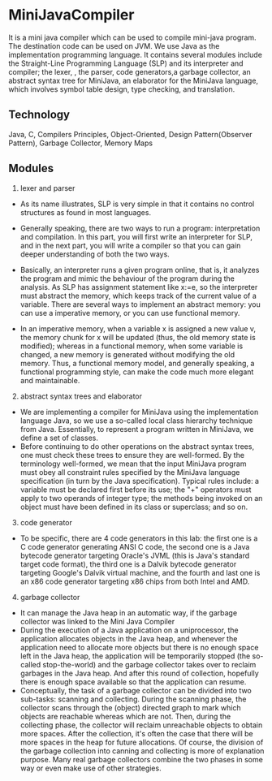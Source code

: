 # MiniJavaCompiler
It is a mini java compiler which can be used to compile mini-java program. The destination code can be used on JVM.
We use Java as the implementation programming language.
It contains several modules include the Straight-Line Programming Language (SLP) and its interpreter and compiler; the lexer, , the parser, code generators,a garbage collector, an abstract syntax tree for MiniJava, an elaborator for the MiniJava language, which involves symbol table design, type checking, and translation.

## Technology
Java, C, Compilers Principles, Object-Oriented, Design Pattern(Observer Pattern), Garbage Collector, Memory Maps

## Modules
1. lexer and parser
+ As its name illustrates, SLP is very simple in that it contains no control structures as found in most languages.
+ Generally speaking, there are two ways to run a program: interpretation and compilation. In this part, you will first write an interpreter for SLP, and in the next part, you will write a compiler so that you can gain deeper understanding of both the two ways.
+ Basically, an interpreter runs a given program online, that is, it analyzes the program and mimic the behaviour of the program during the analysis. As SLP has assignment statement like x:=e, so the interpreter must abstract the memory, which keeps track of the current value of a variable. There are several ways to implement an abstract memory: you can use a imperative memory, or you can use functional memory.

+ In an imperative memory, when a variable x is assigned a new value v, the memory chunk for x will be updated (thus, the old memory state is modified); whereas in a functional memory, when some variable is changed, a new memory is generated without modifying the old memory. Thus, a functional memory model, and generally speaking, a functional programming style, can make the code much more elegant and maintainable.

2. abstract syntax trees and elaborator
+ We are implementing a compiler for MiniJava using the implementation language Java, so we use a so-called local class hierarchy technique from Java. Essentially, to represent a program written in MiniJava, we define a set of classes. 
+ Before continuing to do other operations on the abstract syntax trees, one must check these trees to ensure they are well-formed. By the terminology well-formed, we mean that the input MiniJava program must obey all constraint rules specified by the MiniJava language specification (in turn by the Java specification). Typical rules include: a variable must be declared first before its use; the "+" operators must apply to two operands of integer type; the methods being invoked on an object must have been defined in its class or superclass; and so on. 

3. code generator
+ To be specific, there are 4 code generators in this lab: the first one is a C code generator generating ANSI C code, the second one is a Java bytecode generator targeting Oracle's JVML (this is Java's standard target code format), the third one is a Dalvik bytecode generator targeting Google's Dalvik virtual machine, and the fourth and last one is an x86 code generator targeting x86 chips from both Intel and AMD.

4. garbage collector
+ It can manage the Java heap in an automatic way, if the garbage collector was linked to the Mini Java Compiler
+ During the execution of a Java application on a uniprocessor, the application allocates objects in the Java heap, and whenever the application need to allocate more objects but there is no enough space left in the Java heap, the application will be temporarily stopped (the so-called stop-the-world) and the garbage collector takes over to reclaim garbages in the Java heap. And after this round of collection, hopefully there is enough space available so that the application can resume.
+ Conceptually, the task of a garbage collector can be divided into two sub-tasks: scanning and collecting. During the scanning phase, the collector scans through the (object) directed graph to mark which objects are reachable whereas which are not. Then, during the collecting phase, the collector will reclaim unreachable objects to obtain more spaces. After the collection, it's often the case that there will be more spaces in the heap for future allocations. Of course, the division of the garbage collection into canning and collecting is more of explanation purpose. Many real garbage collectors combine the two phases in some way or even make use of other strategies.


